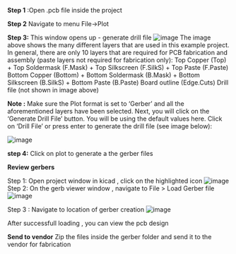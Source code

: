 **Step 1** :Open .pcb file inside the project

**Step 2** Navigate to menu  File->Plot

**Step 3:**  This window opens up - generate drill file
![image](https://user-images.githubusercontent.com/32264646/65579476-6fc7d880-df95-11e9-93dc-900bc1a6fab7.png)
The image above shows the many different layers that are used in this example project. In general, there are only 10 layers that are required for PCB fabrication and assembly (paste layers not required for fabrication only):
Top Copper (Top) + Top Soldermask (F.Mask) + Top Silkscreen (F.SilkS) + Top Paste (F.Paste)
Bottom Copper (Bottom) + Bottom Soldermask (B.Mask) + Bottom Silkscreen (B.SilkS) + Bottom Paste (B.Paste)
Board outline (Edge.Cuts)
Drill file (not shown in image above)



**Note :** Make sure the Plot format is set to ‘Gerber’ and all the aforementioned layers have been selected. Next, you will click on the ‘Generate Drill File’ button. You will be using the default values here. Click on ‘Drill File’ or press enter to generate the drill file (see image below):


![image](https://user-images.githubusercontent.com/32264646/65579655-caf9cb00-df95-11e9-9b44-b75f0f5592ee.png)


**step 4:** Click on plot to generate a the gerber files

**Review gerbers**

Step 1: Open project window in kicad , click on the highlighted icon
![image](https://user-images.githubusercontent.com/32264646/65579826-21ffa000-df96-11e9-978e-eafe81e6b13a.png)
Step 2:  On the gerb viewer window , navigate to File > Load Gerber file
![image](https://user-images.githubusercontent.com/32264646/65580137-b9fd8980-df96-11e9-9a25-7e3f81186096.png)

Step 3 : Navigate to location of gerber creation
![image](https://user-images.githubusercontent.com/32264646/65580211-d994b200-df96-11e9-8e81-703c35f17e7c.png)

After successfull loading , you can view the pcb design

**Send to vendor**
Zip the files inside the gerber folder and send it to the vendor for fabrication

